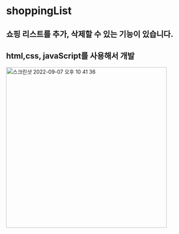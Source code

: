 # shoppingList

## 쇼핑 리스트를 추가, 삭제할 수 있는 기능이 있습니다.
## html,css, javaScript를 사용해서 개발

<img width="436" alt="스크린샷 2022-09-07 오후 10 41 36" src="https://user-images.githubusercontent.com/92631008/188893507-f201cb8a-92d1-4ad8-bf89-a3b96da06a32.png">
